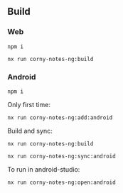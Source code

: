 ## Build

### Web
`npm i`

`nx run corny-notes-ng:build`

### Android
`npm i`

Only first time:

`nx run corny-notes-ng:add:android`

Build and sync:

`nx run corny-notes-ng:build`

`nx run corny-notes-ng:sync:android`

To run in android-studio:

`nx run corny-notes-ng:open:android`

